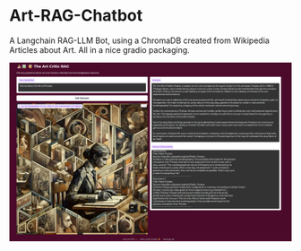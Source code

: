 # Art-RAG-Chatbot
A Langchain RAG-LLM Bot, using a ChromaDB created from Wikipedia Articles about Art. All in a nice gradio packaging.

![My Logo](images/Gradio/Gradio7.png)
